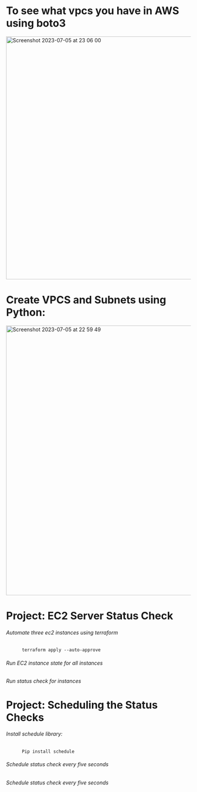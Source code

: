 # To see what vpcs you have in AWS using boto3
<img width="662" alt="Screenshot 2023-07-05 at 23 06 00" src="https://github.com/fomar123/Automation-with-Python/assets/90075757/4eaa7d6b-e177-44b4-a806-788d9c67901c">


# Create VPCS and Subnets using Python:
<img width="735" alt="Screenshot 2023-07-05 at 22 59 49" src="https://github.com/fomar123/Automation-with-Python/assets/90075757/fcb831dd-e9f0-477a-84bf-df3b42c32797">

# Project: EC2 Server Status Check
###### Automate three ec2 instances using terraform
          terraform apply --auto-approve
###### Run EC2 instance state for all instances 
###### Run status check for instances 

# Project: Scheduling the Status Checks
###### Install schedule library:
          Pip install schedule
###### Schedule status check every five seconds 
###### Schedule status check every five seconds


